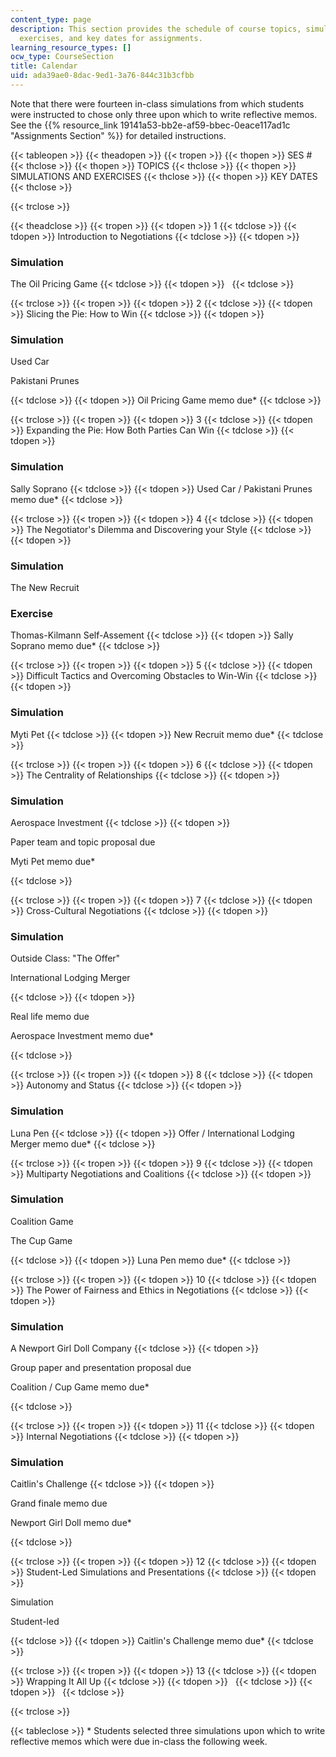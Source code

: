 ```yaml
---
content_type: page
description: This section provides the schedule of course topics, simulations and
  exercises, and key dates for assignments.
learning_resource_types: []
ocw_type: CourseSection
title: Calendar
uid: ada39ae0-8dac-9ed1-3a76-844c31b3cfbb
---
```


Note that there were fourteen in-class simulations from which students were instructed to chose only three upon which to write reflective memos. See the {{% resource_link 19141a53-bb2e-af59-bbec-0eace117ad1c "Assignments Section" %}} for detailed instructions.

{{< tableopen >}}
{{< theadopen >}}
{{< tropen >}}
{{< thopen >}}
SES #
{{< thclose >}}
{{< thopen >}}
TOPICS
{{< thclose >}}
{{< thopen >}}
SIMULATIONS AND EXERCISES
{{< thclose >}}
{{< thopen >}}
KEY DATES
{{< thclose >}}

{{< trclose >}}

{{< theadclose >}}
{{< tropen >}}
{{< tdopen >}}
1
{{< tdclose >}}
{{< tdopen >}}
Introduction to Negotiations
{{< tdclose >}}
{{< tdopen >}}


### Simulation

The Oil Pricing Game
{{< tdclose >}}
{{< tdopen >}}
 
{{< tdclose >}}

{{< trclose >}}
{{< tropen >}}
{{< tdopen >}}
2
{{< tdclose >}}
{{< tdopen >}}
Slicing the Pie: How to Win
{{< tdclose >}}
{{< tdopen >}}


### Simulation

Used Car

Pakistani Prunes


{{< tdclose >}}
{{< tdopen >}}
Oil Pricing Game memo due\*
{{< tdclose >}}

{{< trclose >}}
{{< tropen >}}
{{< tdopen >}}
3
{{< tdclose >}}
{{< tdopen >}}
Expanding the Pie: How Both Parties Can Win
{{< tdclose >}}
{{< tdopen >}}


### Simulation

Sally Soprano
{{< tdclose >}}
{{< tdopen >}}
Used Car / Pakistani Prunes memo due\*
{{< tdclose >}}

{{< trclose >}}
{{< tropen >}}
{{< tdopen >}}
4
{{< tdclose >}}
{{< tdopen >}}
The Negotiator's Dilemma and Discovering your Style
{{< tdclose >}}
{{< tdopen >}}


### Simulation

The New Recruit

### Exercise

Thomas-Kilmann Self-Assement
{{< tdclose >}}
{{< tdopen >}}
Sally Soprano memo due\*
{{< tdclose >}}

{{< trclose >}}
{{< tropen >}}
{{< tdopen >}}
5
{{< tdclose >}}
{{< tdopen >}}
Difficult Tactics and Overcoming Obstacles to Win-Win
{{< tdclose >}}
{{< tdopen >}}


### Simulation

Myti Pet
{{< tdclose >}}
{{< tdopen >}}
New Recruit memo due\*
{{< tdclose >}}

{{< trclose >}}
{{< tropen >}}
{{< tdopen >}}
6
{{< tdclose >}}
{{< tdopen >}}
The Centrality of Relationships
{{< tdclose >}}
{{< tdopen >}}


### Simulation

Aerospace Investment
{{< tdclose >}}
{{< tdopen >}}


Paper team and topic proposal due

Myti Pet memo due\*


{{< tdclose >}}

{{< trclose >}}
{{< tropen >}}
{{< tdopen >}}
7
{{< tdclose >}}
{{< tdopen >}}
Cross-Cultural Negotiations
{{< tdclose >}}
{{< tdopen >}}


### Simulation

Outside Class: "The Offer"

International Lodging Merger


{{< tdclose >}}
{{< tdopen >}}


Real life memo due

Aerospace Investment memo due\*


{{< tdclose >}}

{{< trclose >}}
{{< tropen >}}
{{< tdopen >}}
8
{{< tdclose >}}
{{< tdopen >}}
Autonomy and Status
{{< tdclose >}}
{{< tdopen >}}


### Simulation

Luna Pen
{{< tdclose >}}
{{< tdopen >}}
Offer / International Lodging Merger memo due\*
{{< tdclose >}}

{{< trclose >}}
{{< tropen >}}
{{< tdopen >}}
9
{{< tdclose >}}
{{< tdopen >}}
Multiparty Negotiations and Coalitions
{{< tdclose >}}
{{< tdopen >}}


### Simulation

Coalition Game

The Cup Game


{{< tdclose >}}
{{< tdopen >}}
Luna Pen memo due\*
{{< tdclose >}}

{{< trclose >}}
{{< tropen >}}
{{< tdopen >}}
10
{{< tdclose >}}
{{< tdopen >}}
The Power of Fairness and Ethics in Negotiations
{{< tdclose >}}
{{< tdopen >}}


### Simulation

A Newport Girl Doll Company
{{< tdclose >}}
{{< tdopen >}}


Group paper and presentation proposal due

Coalition / Cup Game memo due\*


{{< tdclose >}}

{{< trclose >}}
{{< tropen >}}
{{< tdopen >}}
11
{{< tdclose >}}
{{< tdopen >}}
Internal Negotiations
{{< tdclose >}}
{{< tdopen >}}


### Simulation

Caitlin's Challenge
{{< tdclose >}}
{{< tdopen >}}


Grand finale memo due

Newport Girl Doll memo due\*


{{< tdclose >}}

{{< trclose >}}
{{< tropen >}}
{{< tdopen >}}
12
{{< tdclose >}}
{{< tdopen >}}
Student-Led Simulations and Presentations
{{< tdclose >}}
{{< tdopen >}}


Simulation

Student-led


{{< tdclose >}}
{{< tdopen >}}
Caitlin's Challenge memo due\*
{{< tdclose >}}

{{< trclose >}}
{{< tropen >}}
{{< tdopen >}}
13
{{< tdclose >}}
{{< tdopen >}}
Wrapping It All Up
{{< tdclose >}}
{{< tdopen >}}
 
{{< tdclose >}}
{{< tdopen >}}
 
{{< tdclose >}}

{{< trclose >}}

{{< tableclose >}}
\* Students selected three simulations upon which to write reflective memos which were due in-class the following week.